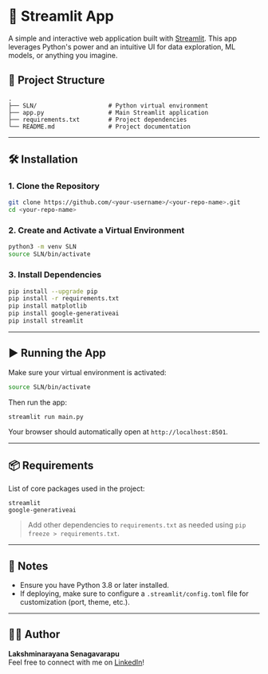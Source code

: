 # 🚀 Streamlit App

A simple and interactive web application built with [Streamlit](https://streamlit.io/). This app leverages Python's power and an intuitive UI for data exploration, ML models, or anything you imagine.

## 📁 Project Structure

```
.
├── SLN/                    # Python virtual environment
├── app.py                  # Main Streamlit application
├── requirements.txt        # Project dependencies
└── README.md               # Project documentation
```

---

## 🛠️ Installation

### 1. Clone the Repository

```bash
git clone https://github.com/<your-username>/<your-repo-name>.git
cd <your-repo-name>
```

### 2. Create and Activate a Virtual Environment

```bash
python3 -m venv SLN
source SLN/bin/activate
```

### 3. Install Dependencies

```bash
pip install --upgrade pip
pip install -r requirements.txt
pip install matplotlib
pip install google-generativeai
pip install streamlit
```

---

## ▶️ Running the App

Make sure your virtual environment is activated:

```bash
source SLN/bin/activate
```

Then run the app:

```bash
streamlit run main.py
```

Your browser should automatically open at `http://localhost:8501`.

---

## 📦 Requirements

List of core packages used in the project:

```text
streamlit
google-generativeai
```

> Add other dependencies to `requirements.txt` as needed using `pip freeze > requirements.txt`.

---

## 📌 Notes

- Ensure you have Python 3.8 or later installed.
- If deploying, make sure to configure a `.streamlit/config.toml` file for customization (port, theme, etc.).

---


## 👨‍💻 Author

**Lakshminarayana Senagavarapu**  
Feel free to connect with me on [LinkedIn](https://www.linkedin.com/in/lakshminarayana-senagavarapu/)!

